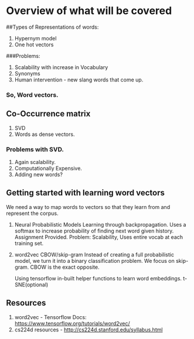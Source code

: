 # Overview of what will be covered

##Types of Representations of words:

1. Hypernym model
2. One hot vectors

###Problems:

1. Scalability with increase in Vocabulary
2. Synonyms
3. Human intervention - new slang words that come up.


### So, Word vectors.

## Co-Occurrence matrix

1. SVD
2. Words as dense vectors.

### Problems with SVD.
1. Again scalability.
2. Computationally Expensive.
3. Adding new words?

## Getting started with learning word vectors

We need a way to map words to vectors so that they learn from and represent the corpus.

1. Neural Probabilistic Models
    Learning through backpropagation.
    Uses a softmax to increase probability of finding next word given history.
    Assignment Provided.
    Problem: Scalability, Uses entire vocab at each training set.

2. word2vec
    CBOW/skip-gram
    Instead of creating a full probabilistic model, we turn it into a binary classification problem.
    We focus on skip-gram. CBOW is the exact opposite.

    Using tensorflow in-built helper functions to learn word embeddings.
    t-SNE(optional)

## Resources

1. word2vec - Tensorflow Docs: https://www.tensorflow.org/tutorials/word2vec/
2. cs224d resources - http://cs224d.stanford.edu/syllabus.html
